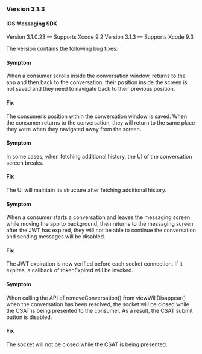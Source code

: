 ### Version 3.1.3
#### iOS Messaging SDK

Version 3.1.0.23 — Supports Xcode 9.2
Version 3.1.3 — Supports Xcode 9.3

The version contains the following bug fixes:

#### Symptom

When a consumer scrolls inside the conversation window, returns to the app and then back to the conversation, their position inside the screen is not saved and they need to navigate back to their previous position.

#### Fix

The consumer’s position within the conversation window is saved. When the consumer returns to the conversation, they will return to the same place they were when they navigated away from the screen.

#### Symptom

In some cases, when fetching additional history, the UI of the conversation screen breaks.

#### Fix

The UI will maintain its structure after fetching additional history.

#### Symptom

When a consumer starts a conversation and leaves the messaging screen while moving the app to background, then returns to the messaging screen after the JWT has expired, they will not be able to continue the conversation and sending messages will be disabled.

#### Fix

The JWT expiration is now verified before each socket connection. If it expires, a callback of tokenExpired will be invoked.

#### Symptom

When calling the API of removeConversation() from viewWillDisappear() when the conversation has been resolved, the socket will be closed while the CSAT is being presented to the consumer. As a result, the CSAT submit button is disabled.

#### Fix

The socket will not be closed while the CSAT is being presented.